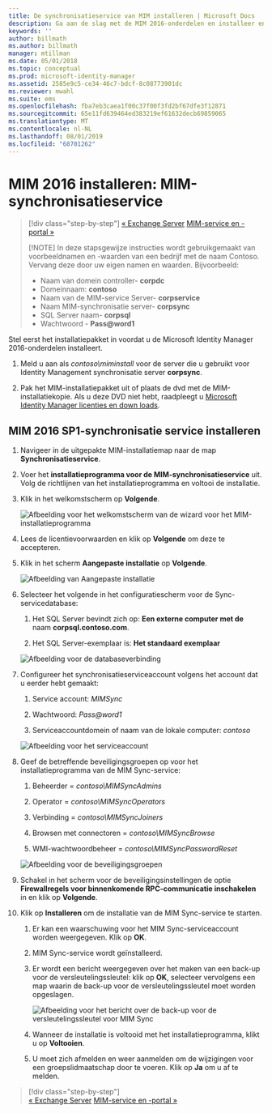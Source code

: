 ```yaml
---
title: De synchronisatieservice van MIM installeren | Microsoft Docs
description: Ga aan de slag met de MIM 2016-onderdelen en installeer en configureer de synchronisatieservice.
keywords: ''
author: billmath
ms.author: billmath
manager: mtillman
ms.date: 05/01/2018
ms.topic: conceptual
ms.prod: microsoft-identity-manager
ms.assetid: 2585e9c5-ce34-46c7-bdcf-8c08773901dc
ms.reviewer: mwahl
ms.suite: ems
ms.openlocfilehash: fba7eb3caea1f00c37f00f3fd2bf67dfe3f12871
ms.sourcegitcommit: 65e11fd639464ed383219ef61632decb69859065
ms.translationtype: MT
ms.contentlocale: nl-NL
ms.lasthandoff: 08/01/2019
ms.locfileid: "68701262"
---
```

# <a name="install-mim-2016-mim-synchronization-service"></a>MIM 2016 installeren: MIM-synchronisatieservice

> [!div class="step-by-step"]
> [« Exchange Server](prepare-server-exchange.md)
> [MIM-service en -portal »](install-mim-service-portal.md)
> 
> [!NOTE]
> In deze stapsgewijze instructies wordt gebruikgemaakt van voorbeeldnamen en -waarden van een bedrijf met de naam Contoso. Vervang deze door uw eigen namen en waarden. Bijvoorbeeld:
> - Naam van domein controller- **corpdc**
> - Domeinnaam: **contoso**
> - Naam van de MIM-service Server- **corpservice**
> - Naam MIM-synchronisatie server- **corpsync**
> - SQL Server naam- **corpsql**
> - Wachtwoord - <strong>Pass@word1</strong>

Stel eerst het installatiepakket in voordat u de Microsoft Identity Manager 2016-onderdelen installeert.

1. Meld u aan als *contoso\miminstall* voor de server die u gebruikt voor Identity Management synchronisatie server **corpsync**.

2. Pak het MIM-installatiepakket uit of plaats de dvd met de MIM-installatiekopie.  Als u deze DVD niet hebt, raadpleegt u [Microsoft Identity Manager licenties en down loads](microsoft-identity-manager-licensing.md).

## <a name="install-mim-2016-sp1-synchronization-service"></a>MIM 2016 SP1-synchronisatie service installeren

1. Navigeer in de uitgepakte MIM-installatiemap naar de map **Synchronisatieservice**.

2. Voer het **installatieprogramma voor de MIM-synchronisatieservice** uit. Volg de richtlijnen van het installatieprogramma en voltooi de installatie.

3. Klik in het welkomstscherm op **Volgende**.

    ![Afbeelding voor het welkomstscherm van de wizard voor het MIM-installatieprogramma](media/install-mim-sync/MIM_Install1.png)

4. Lees de licentievoorwaarden en klik op **Volgende** om deze te accepteren.

5. Klik in het scherm **Aangepaste installatie** op **Volgende**.

    ![Afbeelding van Aangepaste installatie](media/install-mim-sync/MIM_Install2.png)

6. Selecteer het volgende in het configuratiescherm voor de Sync-servicedatabase:

   1.  Het SQL Server bevindt zich op: **Een externe computer met de** naam **corpsql.contoso.com**.

   2.  Het SQL Server-exemplaar is: **Het standaard exemplaar**

   ![Afbeelding voor de databaseverbinding](media/install-mim-sync/MIM_Install3.png)

7. Configureer het synchronisatieserviceaccount volgens het account dat u eerder hebt gemaakt:

   1. Service account: *MIMSync*

   2. Wachtwoord: <em>Pass@word1</em>

   3. Serviceaccountdomein of naam van de lokale computer: *contoso*

   ![Afbeelding voor het serviceaccount](media/install-mim-sync/MIM_Install4.png)

8. Geef de betreffende beveiligingsgroepen op voor het installatieprogramma van de MIM Sync-service:

   1. Beheerder = *contoso\MIMSyncAdmins*

   2. Operator = *contoso\MIMSyncOperators*

   3. Verbinding = *contoso\MIMSyncJoiners*

   4. Browsen met connectoren = *contoso\MIMSyncBrowse*

   5. WMI-wachtwoordbeheer = *contoso\MIMSyncPasswordReset*

   ![Afbeelding voor de beveiligingsgroepen](media/install-mim-sync/MIM_Install5.png)

9. Schakel in het scherm voor de beveiligingsinstellingen de optie **Firewallregels voor binnenkomende RPC-communicatie inschakelen** in en klik op **Volgende**.

10. Klik op **Installeren** om de installatie van de MIM Sync-service te starten.

    1. Er kan een waarschuwing voor het MIM Sync-serviceaccount worden weergegeven. Klik op **OK**.

    2. MIM Sync-service wordt geïnstalleerd.

    3. Er wordt een bericht weergegeven over het maken van een back-up voor de versleutelingssleutel: klik op **OK**, selecteer vervolgens een map waarin de back-up voor de versleutelingssleutel moet worden opgeslagen.

        ![Afbeelding voor het bericht over de back-up voor de versleutelingssleutel voor MIM Sync](media/MIM-Install7.png)

    4. Wanneer de installatie is voltooid met het installatieprogramma, klikt u op **Voltooien**.

    5. U moet zich afmelden en weer aanmelden om de wijzigingen voor een groepslidmaatschap door te voeren. Klik op **Ja** om u af te melden.

> [!div class="step-by-step"]  
> [« Exchange Server](prepare-server-exchange.md)
> [MIM-service en -portal »](install-mim-service-portal.md)
